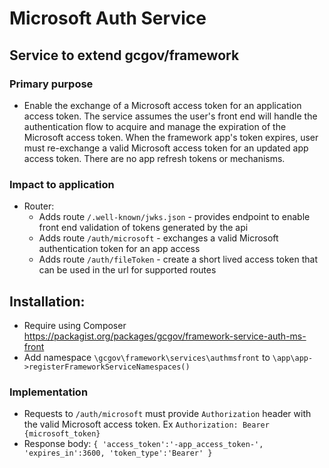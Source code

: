 # Microsoft Auth Service

## Service to extend gcgov/framework

### Primary purpose

* Enable the exchange of a Microsoft access token for an application access token. The service assumes the user's front
  end will handle the authentication flow to acquire and manage the expiration of the Microsoft access token. When the
  framework app's token expires, user must re-exchange a valid Microsoft access token for an updated app access token.
  There are no app refresh tokens or mechanisms.

### Impact to application
* Router:
  * Adds route `/.well-known/jwks.json` - provides endpoint to enable front end validation of tokens generated by the api
  * Adds route `/auth/microsoft` - exchanges a valid Microsoft authentication token for an app access
  * Adds route `/auth/fileToken` - create a short lived access token that can be used in the url for supported routes

## Installation:
* Require using Composer https://packagist.org/packages/gcgov/framework-service-auth-ms-front
* Add namespace `\gcgov\framework\services\authmsfront` to `\app\app->registerFrameworkServiceNamespaces()`

### Implementation
* Requests to `/auth/microsoft` must provide `Authorization` header with the valid Microsoft access token. Ex `Authorization: Bearer {microsoft_token}`
* Response body: `{ 'access_token':'-app_access_token-', 'expires_in':3600, 'token_type':'Bearer' }`
